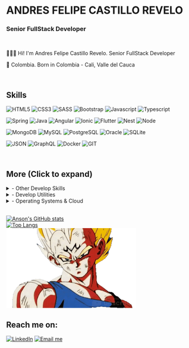 # ANDRES FELIPE CASTILLO REVELO

### Senior FullStack Developer

</br>

👨🏻‍💻 Hi! I'm Andres Felipe Castillo Revelo. Senior FullStack Developer

📍 Colombia. Born in Colombia - Cali, Valle del Cauca

</br>

## Skills
![HTML5](https://img.shields.io/badge/-HTML5-%23E44D27?style=for-the-badge&logo=html5&logoColor=ffffff)
![CSS3](https://img.shields.io/badge/-CSS3-%230391cb?style=for-the-badge&logo=css3&logoColor=ffffff)
![SASS](https://img.shields.io/badge/-SASS-%23bf6190?style=for-the-badge&logo=sass&logoColor=ffffff)
![Bootstrap](https://img.shields.io/badge/-Bootstrap-%23563173?style=for-the-badge&logo=bootstrap&logoColor=ffffff)
![Javascript](https://img.shields.io/badge/-JavaScript-%23efd81e?style=for-the-badge&logo=JavaScript&logoColor=ffffff)
![Typescript](https://img.shields.io/badge/-Typescript-%233972c8?style=for-the-badge&logo=Typescript&logoColor=ffffff)

![Spring](https://img.shields.io/badge/spring-%236DB33F.svg?style=for-the-badge&logo=spring&logoColor=white)
![Java](https://img.shields.io/badge/java-%23ED8B00.svg?style=for-the-badge&logo=java&logoColor=white)
![Angular](https://img.shields.io/badge/-Angular-%23d70330?style=for-the-badge&logo=Angular&logoColor=ffffff)
![Ionic](https://img.shields.io/badge/-Ionic-%234c8aef?style=for-the-badge&logo=Ionic&logoColor=ffffff)
![Flutter](https://img.shields.io/badge/Flutter-%2302569B.svg?style=for-the-badge&logo=Flutter&logoColor=white)
![Nest](https://img.shields.io/badge/-Nestjs-%23d70330?style=for-the-badge&logo=Nestjs&logoColor=ffffff)
![Node](https://img.shields.io/badge/-Node-%237ec729?style=for-the-badge&logo=Node.js&logoColor=ffffff)

![MongoDB](https://img.shields.io/badge/-MongoDB-%233f2e1e?style=for-the-badge&logo=mongodb&logoColor=ffffff)
![MySQL](https://img.shields.io/badge/-MySQL-%23015e85?style=for-the-badge&logo=mysql&logoColor=ffffff)
![PostgreSQL](https://img.shields.io/badge/-PostgreSQL-%232f5e8e?style=for-the-badge&logo=postgresql&logoColor=ffffff)
![Oracle](https://img.shields.io/badge/-Oracle-%23e21921?style=for-the-badge&logo=oracle&logoColor=ffffff)
![SQLite](https://img.shields.io/badge/-SQLite-%233394d0?style=for-the-badge&logo=SQLite&logoColor=ffffff)


![JSON](https://img.shields.io/badge/-JSON-%23363636?style=for-the-badge&logo=JSON&logoColor=ffffff)
![GraphQL](https://img.shields.io/badge/-Graphql-%23da0593?style=for-the-badge&logo=Graphql&logoColor=ffffff)
![Docker](https://img.shields.io/badge/-Docker-%230d97e4?style=for-the-badge&logo=Docker&logoColor=ffffff)
![GIT](https://img.shields.io/badge/-Git-%23e84e32?style=for-the-badge&logo=GIT&logoColor=ffffff)

</br>

## More (Click to expand)


<details>
   <summary>- Other Develop Skills</summary>
   <ul>
      <li>
         <b>JAVA</b>:  I &hearts; Java.
         <ul>
            <li>Java Standard Edition (Java SE).</li>
            <li>Java Enterprise Edition (Java EE).</li>
            <li>Java SE 8.</li>
            <li>Java SE 9.</li>
            <li>
               JDK.
               <ul>
                  <li>1.8.</li>
                  <li>9, 10, 11 y 17.</li>
               </ul>
            </li>
         </ul>
      </li>
      <li><b>Javascript</b>: Nodejs</li>
      <li><b>DB</b>: PostgreSQL, MariaDB & MySQL, MongoDB, Oracle. </li>
      <li><b>API</b>: Nodejs, RestFUL, JSON, GraphQL.</li>
      <li><b>Bash</b>: I love bash scripting to automate tasks.  </li>
      <li>
         <b>Other</b>: 
         <ul>
            <li>
               <b>Front</b>: 
               <ul>
                  <li>Responsive design, PrimeFaces, AceFaces, Angular</li>
               </ul>
            </li>
         </ul>
         <ul>
            <li>
               <b>Metodologias</b>: 
               <ul>
                  <li>Scrum, Agile, kanban</li>
               </ul>
            </li>
         </ul>
         <ul>
            <li>
               <b>Arquiteturas</b>:
               <ul>
                  <li>MVC, MVVC, Hexagonal</li>
               </ul>
            </li>
         </ul>
         <ul>
            <li>
               <b>Framework</b>: 
               <ul>
                  <li>JSF, JPA, Hibernate, Spring</li>
               </ul>
            </li>
         </ul>
      </li>
   </ul>
</details>
<details>
   <summary>- Develop Utilities</summary>
   <ul>
      <li>Visual Studio Code.</li>
      <li>IntelliJ IDEA.</li>
      <li>Spring Boot.</li>
      <li>
         Eclipse.
         <ul>
            <li>Spring Tools.</li>
         </ul>
      </li>
      <li>
         Plataforma de API.
         <ul>
            <li>Postman.</li>
            <li>Insomnia.</li>
         </ul>
      </li>
      <li>Android Studio.</li>
      <li>Altair GraphQL.</li>
      <li>JIRA.</li>
      <li>
         Continuous Integration(CI).
         <ul>
            <li>GitLab.</li>
            <li>Jenkins.</li>
         </ul>
      </li>
      <li>
         Code Scanners.
         <ul>
            <li>BlackDuck.</li>
            <li>Fortify.</li>
            <li>Sonar.</li>
         </ul>
      </li>
   </ul>
</details>
<details>
   <summary>- Operating Systems & Cloud</summary>
   <ul>
      <li><b>Systems</b>: Windows.</li>
      <li><b>VM</b>: Docker, VirtualBox.</li>
   </ul>
</details>

</br>

[![Anson's GitHub stats](https://github-readme-stats.vercel.app/api?username=Arevelo27&show_icons=true&layout=compact&theme=dark)](https://github.com/Arevelo27)
</br>
[![Top Langs](https://github-readme-stats.vercel.app/api/top-langs/?username=Arevelo27&layout=compact&theme=dark)](https://github.com/Arevelo27)
</br>
<img src="https://github.com/Arevelo27/Arevelo27/blob/main/vegeta.gif" width="350" />

## Reach me on:

<a target="_blank" href="https://www.linkedin.com/in/andrescastillo-ing27"><img src="https://img.shields.io/badge/LinkedIn-%230077B5.svg?&style=for-the-badge&logo=linkedin&logoColor=white" alt="LinkedIn"></a>
<a  target="_blank" href="mailto:ing2013andresfe@gmail.com"><img src="https://img.shields.io/badge/Email me-%23EC5664.svg?&style=for-the-badge&logo=gmail&logoColor=white" alt="Email me"></a>
